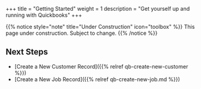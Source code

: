 +++
title = "Getting Started"
weight = 1
description = "Get yourself up and running with Quickbooks"
+++

{{% notice style="note" title="Under Construction" icon="toolbox" %}}
This page under construction. Subject to change.
{{% /notice %}}

## Next Steps

- [Create a New Customer Record]({{% relref qb-create-new-customer %}})
- [Create a New Job Record]({{% relref qb-create-new-job.md %}})

<!-- [Mark a Job as Inactive]() -->
